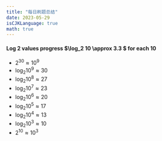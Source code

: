 ```yaml
---
title: "每日刷题总结"
date: 2023-05-29
isCJKLanguage: true
math: true
---
```


#### Log 2 values progress $\log_2 10 \approx 3.3 $ for each 10

- $2^{30} \approx 10^9$
- $\log_2 10^9 \approx 30$
- $\log_2 10^8 \approx 27$
- $\log_2 10^7 \approx 23$
- $\log_2 10^6 \approx 20$
- $\log_2 10^5 \approx 17$
- $\log_2 10^4 \approx 13$
- $\log_2 10^3 \approx 10$
- $2^{10} \approx 10^3$
